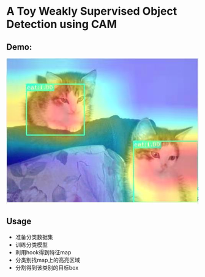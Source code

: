 # A Toy Weakly Supervised Object Detection using CAM

## Demo:

![demo](demo.png)



## Usage

- 准备分类数据集
- 训练分类模型
- 利用hook得到特征map
- 分类别找map上的高亮区域
- 分割得到该类别的目标box
